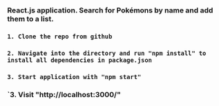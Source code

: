 ### React.js application. Search for Pokémons by name and add them to a list. 


### `1. Clone the repo from github`

### `2. Navigate into the directory and run "npm install" to install all dependencies in package.json`

### `3. Start application with "npm start"`

### `3. Visit "http://localhost:3000/"
